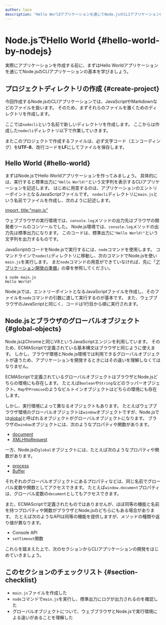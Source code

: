 ```yaml
---
author: laco 
description: "Hello Worldアプリケーションを通じてNode.jsのCLIアプリケーションの基本を学びます。"
---
```


# Node.jsでHello World {#hello-world-by-nodejs}

実際にアプリケーションを作成する前に、まずはHello Worldアプリケーションを通じてNode.jsのCLIアプリケーションの基本を学びましょう。

## プロジェクトディレクトリの作成 {#create-project}

今回作成するNode.jsのCLIアプリケーションでは、JavaScriptやMarkdownなどのファイルを扱います。
そのため、まずそれらのファイルを置くためのディレクトリを作成します。

ここでは`nodecli`という名前で新しいディレクトリを作成します。
ここからは作成した`nodecli`ディレクトリ以下で作業していきます。

またこのプロジェクトで作成するファイルは、必ず文字コード（エンコーディング）を**UTF-8**、改行コードを**LF**にしてファイルを保存します。

## Hello World {#hello-world}

<!-- textlint-disable preset-ja-technical-writing/no-exclamation-question-mark -->

まずはNode.jsでHello Worldアプリケーションを作ってみましょう。
具体的には、実行すると標準出力に`"Hello World!"`という文字列を表示するCLIアプリケーションを記述します。
はじめに用意するのは、アプリケーションのエントリーポイントとなるJavaScriptファイルです。
`nodecli`ディレクトリに`main.js`という名前でファイルを作成し、次のように記述します。

[import, title:"main.js"](src/main.js)

ウェブブラウザの実行環境では、`console.log`メソッドの出力先はブラウザの開発者ツールのコンソールでした。
Node.js環境では、`console.log`メソッドの出力先は標準出力になります。
このコードは、標準出力に`"Hello World!"`という文字列を出力するものです。

<!-- textlint-enable preset-ja-technical-writing/no-exclamation-question-mark -->

JavaScriptのコードをNode.jsで実行するには、`node`コマンドを使用します。
コマンドラインで`nodecli`ディレクトリに移動し、次のコマンドでNode.jsを使い`main.js`を実行します。
まだ`node`コマンドの用意ができていなければ、先に「[アプリケーション開発の準備][]」の章を参照してください。

```shell-session
$ node main.js
Hello World!
```

Node.jsでは、エントリーポイントとなるJavaScriptファイルを作成し、そのファイルを`node`コマンドの引数に渡して実行するのが基本です。
また、ウェブブラウザのJavaScriptと同じく、コードは1行目から順に実行されます。

## Node.jsとブラウザのグローバルオブジェクト {#global-objects}

Node.jsはChromeと同じV8というJavaScriptエンジンを利用しています。
そのため、ECMAScriptで定義されている基本構文はブラウザと同じように使えます。
しかし、ブラウザ環境とNode.js環境では利用できるグローバルオブジェクトが違うため、アプリケーションを開発するときにはその違いを理解しなくてはなりません。

ECMAScriptで定義されているグローバルオブジェクトはブラウザとNode.jsどちらの環境にも存在します。
たとえば`Boolean`や`String`などのラッパーオブジェクト、`Map`や`Promise`のようなビルトインオブジェクトはどちらの環境にも存在します。

しかし、実行環境によって異なるオブジェクトもあります。
たとえばウェブブラウザ環境のグローバルオブジェクトは`window`オブジェクトですが、Node.jsでは[global][]と呼ばれるオブジェクトがグローバルオブジェクトになります。
ブラウザの`window`オブジェクトには、次のようなプロパティや関数があります。

- [document][]
- [XMLHttpRequest][]

一方、Node.jsの`global`オブジェクトには、たとえば次のようなプロパティや関数があります。

- [process][]
- [Buffer][]

それぞれのグローバルオブジェクトにあるプロパティなどは、同じ名前でグローバル変数や関数としてアクセスできます。
たとえば`window.document`プロパティは、グローバル変数の`document`としてもアクセスできます。

また、ECMAScriptで定義されたものではありませんが、ほぼ同等の機能と名前を持つプロパティや関数がブラウザとNode.jsのどちらにもある場合があります。
たとえば次のようなAPIは同等の機能を提供しますが、メソッドの種類や返り値が異なります。

- Console API
- `setTimeout`関数

これらを踏まえた上で、次のセクションからCLIアプリケーションの開発をはじめていきましょう。

## このセクションのチェックリスト {#section-checklist}

- `main.js`ファイルを作成した
- `node`コマンドで`main.js`を実行し、標準出力にログが出力されるのを確認した
- グローバルオブジェクトについて、ウェブブラウザとNode.jsで実行環境による違いがあることを理解した

[document]: https://developer.mozilla.org/ja/docs/Web/API/Document
[XMLHttpRequest]: https://developer.mozilla.org/ja/docs/Web/API/XMLHttpRequest
[global]: https://nodejs.org/docs/latest-v14.x/api/globals.html
[process]: https://nodejs.org/docs/latest-v14.x/api/process.html#process_process
[Buffer]: https://nodejs.org/docs/latest-v14.x/api/buffer.html

[アプリケーション開発の準備]: ../../setup-local-env/README.md
